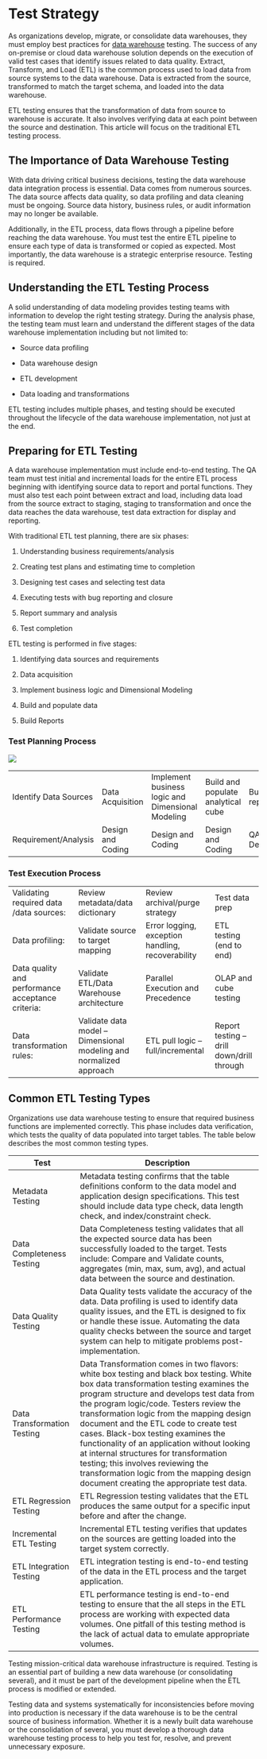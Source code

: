 # Test Strategy

As organizations develop, migrate, or consolidate data warehouses, they must employ best practices for [data warehouse](https://panoply.io/data-warehouse-guide/) testing. The success of any on-premise or cloud data warehouse solution depends on the execution of valid test cases that identify issues related to data quality. Extract, Transform, and Load (ETL) is the common process used to load data from source systems to the data warehouse. Data is extracted from the source, transformed to match the target schema, and loaded into the data warehouse.

ETL testing ensures that the transformation of data from source to warehouse is accurate. It also involves verifying data at each point between the source and destination. This article will focus on the traditional ETL testing process.

## The Importance of Data Warehouse Testing

With data driving critical business decisions, testing the data warehouse data integration process is essential. Data comes from numerous sources. The data source affects data quality, so data profiling and data cleaning must be ongoing. Source data history, business rules, or audit information may no longer be available.

Additionally, in the ETL process, data flows through a pipeline before reaching the data warehouse. You must test the entire ETL pipeline to ensure each type of data is transformed or copied as expected. Most importantly, the data warehouse is a strategic enterprise resource. Testing is required.

## Understanding the ETL Testing Process

A solid understanding of data modeling provides testing teams with information to develop the right testing strategy. During the analysis phase, the testing team must learn and understand the different stages of the data warehouse implementation including but not limited to:

-   Source data profiling
    
-   Data warehouse design
    
-   ETL development
    
-   Data loading and transformations
    

ETL testing includes multiple phases, and testing should be executed throughout the lifecycle of the data warehouse implementation, not just at the end.

## Preparing for ETL Testing

A data warehouse implementation must include end-to-end testing. The QA team must test initial and incremental loads for the entire ETL process beginning with identifying source data to report and portal functions. They must also test each point between extract and load, including data load from the source extract to staging, staging to transformation and once the data reaches the data warehouse, test data extraction for display and reporting.

With traditional ETL test planning, there are six phases:

1.  Understanding business requirements/analysis
    
2.  Creating test plans and estimating time to completion
    
3.  Designing test cases and selecting test data
    
4.  Executing tests with bug reporting and closure
    
5.  Report summary and analysis
    
6.  Test completion
    

ETL testing is performed in five stages:

1.  Identifying data sources and requirements
    
2.  Data acquisition
    
3.  Implement business logic and Dimensional Modeling
    
4.  Build and populate data
    
5.  Build Reports
    

### Test Planning Process

![](https://panoply.io/uploads/elttesting-mel2.jpg)

<table><tbody><tr><td>Identify Data Sources</td><td>Data Acquisition</td><td>Implement business logic and Dimensional Modeling</td><td>Build and populate analytical cube</td><td>Build reports</td></tr><tr><td>Requirement/Analysis</td><td>Design and Coding</td><td>Design and Coding</td><td>Design and Coding</td><td>QA and Deployment</td></tr></tbody></table>

### Test Execution Process

<table><tbody><tr><td>Validating required data /data sources:</td><td>Review metadata/data dictionary</td><td>Review archival/purge strategy</td><td>Test data prep</td></tr><tr><td>Data profiling:</td><td>Validate source to target mapping</td><td>Error logging, exception handling, recoverability</td><td>ETL testing (end to end)</td></tr><tr><td>Data quality and performance acceptance criteria:</td><td>Validate ETL/Data Warehouse architecture</td><td>Parallel Execution and Precedence</td><td>OLAP and cube testing</td></tr><tr><td>Data transformation rules:</td><td>Validate data model – Dimensional modeling and normalized approach</td><td>ETL pull logic – full/incremental</td><td>Report testing – drill down/drill through</td></tr></tbody></table>

## Common ETL Testing Types

Organizations use data warehouse testing to ensure that required business functions are implemented correctly. This phase includes data verification, which tests the quality of data populated into target tables. The table below describes the most common testing types.

| Test | Description |
| --- | --- |
| Metadata Testing | Metadata testing confirms that the table definitions conform to the data model and application design specifications. This test should include data type check, data length check, and index/constraint check. |
| Data Completeness Testing | Data Completeness testing validates that all the expected source data has been successfully loaded to the target. Tests include: Compare and Validate counts, aggregates (min, max, sum, avg), and actual data between the source and destination. |
| Data Quality Testing | Data Quality tests validate the accuracy of the data. Data profiling is used to identify data quality issues, and the ETL is designed to fix or handle these issue. Automating the data quality checks between the source and target system can help to mitigate problems post-implementation. |
| Data Transformation Testing | Data Transformation comes in two flavors: white box testing and black box testing. White box data transformation testing examines the program structure and develops test data from the program logic/code. Testers review the transformation logic from the mapping design document and the ETL code to create test cases. Black-box testing examines the functionality of an application without looking at internal structures for transformation testing; this involves reviewing the transformation logic from the mapping design document creating the appropriate test data. |
| ETL Regression Testing | ETL Regression testing validates that the ETL produces the same output for a specific input before and after the change. |
| Incremental ETL Testing | Incremental ETL testing verifies that updates on the sources are getting loaded into the target system correctly. |
| ETL Integration Testing | ETL integration testing is end-to-end testing of the data in the ETL process and the target application. |
| ETL Performance Testing | ETL performance testing is end-to-end testing to ensure that the all steps in the ETL process are working with expected data volumes. One pitfall of this testing method is the lack of actual data to emulate appropriate volumes. |

Testing mission-critical data warehouse infrastructure is required. Testing is an essential part of building a new data warehouse (or consolidating several), and it must be part of the development pipeline when the ETL process is modified or extended.

Testing data and systems systematically for inconsistencies before moving into production is necessary if the data warehouse is to be the central source of business information. Whether it is a newly built data warehouse or the consolidation of several, you must develop a thorough data warehouse testing process to help you test for, resolve, and prevent unnecessary exposure.